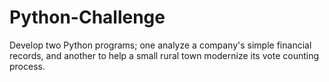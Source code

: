 # Python-Challenge

Develop two Python programs; one analyze a company's simple financial records, and another to help a small rural town modernize its vote counting process.
